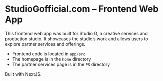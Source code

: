 # StudioGofficial.com – Frontend Web App

This frontend web app was built for Studio G, a creative services and production studio. It showcases the studio’s work and allows users to explore partner services and offerings.

- Frontend code is located in `app/src`
- The homepage is in the `home` directory
- The partner services page is in the `PS` directory

Built with NextJS.
